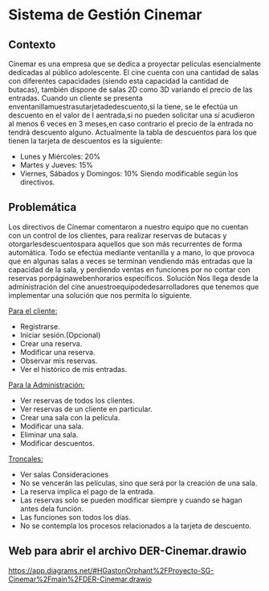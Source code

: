 
# <b> Sistema de Gestión Cinemar </b>
## <b> Contexto </b>
Cinemar es una empresa que se dedica a proyectar películas esencialmente
dedicadas al público adolescente.
El cine cuenta con una cantidad de salas con diferentes capacidades (siendo esta capacidad la cantidad de butacas), también dispone de salas 2D como 3D
variando el precio de las entradas.
Cuando un cliente se presenta enventanillamuestrasutarjetadedescuento,si
la tiene, se le efectúa un descuento en el valor de l aentrada,si no pueden solicitar una
sí acudieron al menos 6 veces en 3 meses,en caso contrario el precio de la entrada no tendrá descuento alguno.
Actualmente la tabla de descuentos para los que tienen la tarjeta de
descuentos es la siguiente:
- Lunes y  Miércoles: 20%
- Martes y  Jueves: 15%
- Viernes, Sábados y Domingos: 10%
Siendo modificable según los directivos.
## <b> Problemática </b>
Los directivos de Cinemar comentaron a nuestro equipo que no cuentan con un
control de los clientes, para realizar reservas de butacas y otorgarlesdescuentospara
aquellos que son más recurrentes de forma automática.
Todo se efectúa mediante ventanilla y a mano, lo que provoca que en algunas
salas a veces se terminan vendiendo más entradas que la capacidad de la sala, y
perdiendo ventas en funciones por no contar con reservas porpáginawebenhorarios
específicos.
Solución
Nos llega desde la administración del cine anuestroequipodedesarrolladores
que tenemos que implementar una solución que nos permita lo siguiente.

<u> Para el cliente: </u>
- Registrarse.
- Iniciar sesión.(Opcional)
- Crear una reserva.
- Modificar una reserva.
- Observar mis reservas.
- Ver el histórico de mis entradas.
  
<u> Para la Administración: </u>
- Ver reservas de todos los clientes.
- Ver reservas de un cliente en particular.
- Crear una sala con la película.
- Modificar una sala.
- Eliminar una sala.
- Modificar descuentos.
  
<u> Troncales: </u>
- Ver salas
Consideraciones
- No se vencerán las películas, sino que será por la creación de una sala.
- La reserva implica el pago de la entrada.
- Las reservas solo se pueden modificar siempre y cuando se hagan antes dela
función.
- Las funciones son todos los días.
- No se contempla los procesos relacionados a la tarjeta de descuento.

## Web para abrir el archivo DER-Cinemar.drawio

https://app.diagrams.net/#HGastonOrphant%2FProyecto-SG-Cinemar%2Fmain%2FDER-Cinemar.drawio


